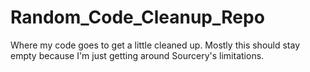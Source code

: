 # Random_Code_Cleanup_Repo
Where my code goes to get a little cleaned up.  Mostly this should stay empty because I'm just getting around Sourcery's limitations.
